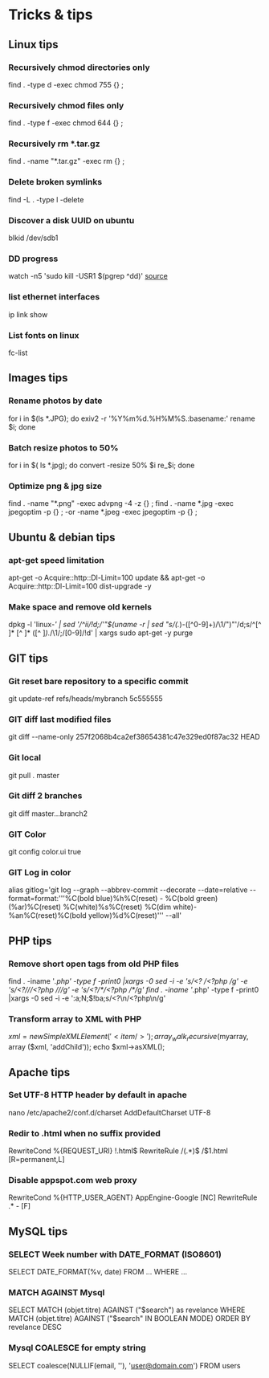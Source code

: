 Tricks & tips
=================

Linux tips
----------

### Recursively chmod directories only
find . -type d -exec chmod 755 {} \;
### Recursively chmod files only
find . -type f -exec chmod 644 {} \;
### Recursively rm *.tar.gz
find . -name "*.tar.gz" -exec rm {} \;

### Delete broken symlinks
find -L . -type l -delete

### Discover a disk UUID on ubuntu
blkid /dev/sdb1

### DD progress
watch -n5 'sudo kill -USR1 $(pgrep ^dd)'
[source](http://askubuntu.com/questions/215505/how-do-you-monitor-the-progress-of-dd)

### list ethernet interfaces
ip link show

### List fonts on linux
fc-list

Images tips
-----------

### Rename photos by date
for i in $(ls *.JPG); do exiv2 -r '%Y%m%d.%H%M%S.:basename:' rename $i; done

### Batch resize photos to 50%
for i in $( ls *.jpg); do convert -resize 50% $i re_$i; done

### Optimize png & jpg size
find . -name "*.png" -exec advpng -4 -z {} \;
find . -name \*.jpg -exec jpegoptim -p {} \; -or -name \*.jpeg  -exec jpegoptim -p {} \;

Ubuntu & debian tips
--------------------

### apt-get speed limitation
apt-get -o Acquire::http::Dl-Limit=100 update && apt-get -o Acquire::http::Dl-Limit=100 dist-upgrade -y

### Make space and remove old kernels
dpkg -l 'linux-*' | sed '/^ii/!d;/'"$(uname -r | sed "s/\(.*\)-\([^0-9]\+\)/\1/")"'/d;s/^[^ ]* [^ ]* \([^ ]*\).*/\1/;/[0-9]/!d' | xargs sudo apt-get -y purge

GIT tips
--------

### Git reset bare repository to a specific commit
git update-ref refs/heads/mybranch 5c555555

### GIT diff last modified files
git diff --name-only 257f2068b4ca2ef38654381c47e329ed0f87ac32 HEAD

### Git local
git pull . master

### Git diff 2 branches
git diff master...branch2

### GIT Color 
git config color.ui true

### GIT Log in color
alias gitlog='git log --graph --abbrev-commit --decorate --date=relative --format=format:'\''%C(bold blue)%h%C(reset) - %C(bold green)(%ar)%C(reset) %C(white)%s%C(reset) %C(dim white)- %an%C(reset)%C(bold yellow)%d%C(reset)'\'' --all'


PHP tips
--------

### Remove short open tags from old PHP files
find . -iname '*.php' -type f -print0 |xargs -0 sed -i -e 's/<? /<?php /g' -e 's/<?\/\//<?php \/\//g' -e 's/<?\/\*/<?php \/\*/g'
find . -iname '*.php' -type f -print0 |xargs -0 sed -i -e ':a;N;$!ba;s/<?\n/<?php\n/g'

### Transform array to XML with PHP
$xml = new SimpleXMLElement('<item/>');
array_walk_recursive($myarray, array ($xml, 'addChild'));
echo $xml->asXML();

Apache tips
-----------

### Set UTF-8 HTTP header by default in apache
nano /etc/apache2/conf.d/charset
AddDefaultCharset UTF-8

### Redir to .html when no suffix provided
RewriteCond %{REQUEST_URI} !\.html$
RewriteRule /(.*)$ /$1.html [R=permanent,L]

### Disable appspot.com web proxy
RewriteCond %{HTTP_USER_AGENT} AppEngine-Google [NC]
RewriteRule .* - [F]

MySQL tips
----------

### SELECT Week number with DATE_FORMAT (ISO8601)
SELECT DATE_FORMAT(%v, date) FROM ... WHERE ...

### MATCH AGAINST Mysql
SELECT MATCH (objet.titre) AGAINST ("$search") as revelance
WHERE MATCH (objet.titre) AGAINST ("$search" IN BOOLEAN MODE)
ORDER BY revelance DESC

### Mysql COALESCE for empty string
SELECT coalesce(NULLIF(email, ''), 'user@domain.com') FROM users

